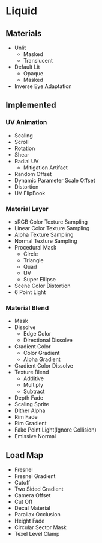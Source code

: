 # Liquid
## Materials
- Unlit
    - Masked
    - Translucent
- Default Lit
    - Opaque
    - Masked
- Inverse Eye Adaptation
## Implemented
### UV Animation
- Scaling
- Scroll
- Rotation
- Shear
- Radial UV
    - Mitigation Artifact
- Random Offset
- Dynamic Parameter Scale Offset
- Distortion
- UV FlipBook
### Material Layer
- sRGB Color Texture Sampling
- Linear Color Texture Sampling
- Alpha Texture Sampling
- Normal Texture Sampling
- Procedural Mask
    - Circle
    - Triangle
    - Quad
    - UV
    - Super Ellipse
- Scene Color Distortion
- 6 Point Light
### Material Blend
- Mask
- Dissolve
    - Edge Color
    - Directional Dissolve
- Gradient Color
    - Color Gradient
    - Alpha Gradient
- Gradient Color Dissolve
- Texture Blend
    - Additive
    - Multiply
    - Subtract
- Depth Fade
- Scaling Sprite
- Dither Alpha
- Rim Fade
- Rim Gradient
- Fake Point Light(Ignore Collision)
- Emissive Normal
## Load Map
- Fresnel
- Fresnel Gradient
- Cutoff
- Two Sided Gradient
- Camera Offset
- Cut Off
- Decal Material
- Parallax Occlusion
- Height Fade
- Circular Sector Mask
- Texel Level Clamp